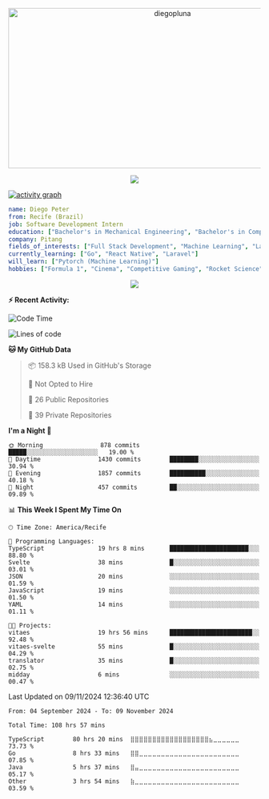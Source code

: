 <p align="center">
  <img src="https://socialify.git.ci/diegopluna/diegopluna/image?font=Inter&forks=1&issues=1&language=1&name=1&owner=1&pattern=Brick%20Wall&pulls=1&stargazers=1&theme=Dark" alt="diegopluna" width="640" height="320" />
</p>

<p align="center">
  <img src="https://github-profile-trophy.vercel.app/?username=diegopluna&theme=tokyonight&column=-1"/>
</p>

[![activity graph](https://github-readme-activity-graph.vercel.app/graph?username=diegopluna&theme=github-dark-dimmed&custom_title=diegopluna%20Activity%20Graph&hide_border=true)](https://github.com/ashutosh00710/github-readme-activity-graph)

```yaml
name: Diego Peter
from: Recife (Brazil)
job: Software Development Intern
education: ["Bachelor's in Mechanical Engineering", "Bachelor's in Computer Science"]
company: Pitang
fields_of_interests: ["Full Stack Development", "Machine Learning", "Large Language Models", "Computer Vision"]
currently_learning: ["Go", "React Native", "Laravel"]
will_learn: ["Pytorch (Machine Learning)"]
hobbies: ["Formula 1", "Cinema", "Competitive Gaming", "Rocket Science"]
```
<p align="center">
  <img src="https://music-profile.rayriffy.com/theme/dark.svg?uid=001361.7bf259d2dfb9456ca71b61612518bc5f.0128" />
</p>

**:zap: Recent Activity:**

<!--START_SECTION:activity-->
<!--END_SECTION:activity-->

<!--START_SECTION:waka-->
![Code Time](http://img.shields.io/badge/Code%20Time-104%20hrs%2026%20mins-blue)

![Lines of code](https://img.shields.io/badge/From%20Hello%20World%20I%27ve%20Written-3.8%20million%20lines%20of%20code-blue)

**🐱 My GitHub Data** 

> 📦 158.3 kB Used in GitHub's Storage 
 > 
> 🚫 Not Opted to Hire
 > 
> 📜 26 Public Repositories 
 > 
> 🔑 39 Private Repositories 
 > 
**I'm a Night 🦉** 

```text
🌞 Morning                878 commits         █████░░░░░░░░░░░░░░░░░░░░   19.00 % 
🌆 Daytime                1430 commits        ████████░░░░░░░░░░░░░░░░░   30.94 % 
🌃 Evening                1857 commits        ██████████░░░░░░░░░░░░░░░   40.18 % 
🌙 Night                  457 commits         ██░░░░░░░░░░░░░░░░░░░░░░░   09.89 % 
```


📊 **This Week I Spent My Time On** 

```text
🕑︎ Time Zone: America/Recife

💬 Programming Languages: 
TypeScript               19 hrs 8 mins       ██████████████████████░░░   88.80 % 
Svelte                   38 mins             █░░░░░░░░░░░░░░░░░░░░░░░░   03.01 % 
JSON                     20 mins             ░░░░░░░░░░░░░░░░░░░░░░░░░   01.59 % 
JavaScript               19 mins             ░░░░░░░░░░░░░░░░░░░░░░░░░   01.50 % 
YAML                     14 mins             ░░░░░░░░░░░░░░░░░░░░░░░░░   01.11 % 

🐱‍💻 Projects: 
vitaes                   19 hrs 56 mins      ███████████████████████░░   92.48 % 
vitaes-svelte            55 mins             █░░░░░░░░░░░░░░░░░░░░░░░░   04.29 % 
translator               35 mins             █░░░░░░░░░░░░░░░░░░░░░░░░   02.75 % 
midday                   6 mins              ░░░░░░░░░░░░░░░░░░░░░░░░░   00.47 % 
```


 Last Updated on 09/11/2024 12:36:40 UTC
<!--END_SECTION:waka-->

<!--START_SECTION:waka-simple-->

```text
From: 04 September 2024 - To: 09 November 2024

Total Time: 108 hrs 57 mins

TypeScript        80 hrs 20 mins  ⣿⣿⣿⣿⣿⣿⣿⣿⣿⣿⣿⣿⣿⣿⣿⣿⣿⣿⣦⣀⣀⣀⣀⣀⣀   73.73 %
Go                8 hrs 33 mins   ⣿⣿⣀⣀⣀⣀⣀⣀⣀⣀⣀⣀⣀⣀⣀⣀⣀⣀⣀⣀⣀⣀⣀⣀⣀   07.85 %
Java              5 hrs 37 mins   ⣿⣤⣀⣀⣀⣀⣀⣀⣀⣀⣀⣀⣀⣀⣀⣀⣀⣀⣀⣀⣀⣀⣀⣀⣀   05.17 %
Other             3 hrs 54 mins   ⣷⣀⣀⣀⣀⣀⣀⣀⣀⣀⣀⣀⣀⣀⣀⣀⣀⣀⣀⣀⣀⣀⣀⣀⣀   03.59 %
```

<!--END_SECTION:waka-simple-->
